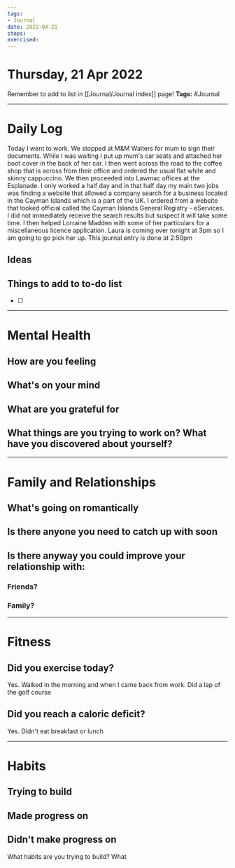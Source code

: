 ```yaml
---
tags: 
- Journal
date: 2022-04-21
steps:
exercised:
---
```

# Thursday, 21 Apr 2022

Remember to add to list in [[Journal/Journal index]] page!
**Tags:** #Journal 

---
# Daily Log
Today I went to work. We stopped at M&M Walters for mum to sign their documents. While I was waiting I put up mum's car seats and attached her boot cover in the back of her car. I then went across the road to the coffee shop that is across from their office and ordered the usual flat white and skinny cappuccino. We then proceeded into Lawmac offices at the Esplanade. I only worked a half day and in that half day my main two jobs was finding a website that allowed a company search for a business located in the Cayman Islands which is a part of the UK. I ordered from a website that looked official called the Cayman Islands General Registry - eServices. I did not immediately receive the search results but suspect it will take some time. I then helped Lorraine Madden with some of her particulars for a miscellaneous licence application. Laura is coming over tonight at 3pm so I am going to go pick her up. This journal entry is done at 2:50pm  

## Ideas 

## Things to add to to-do list
- [ ] 

---
# Mental Health
## How are you feeling

## What's on your mind

## What are you grateful for

## What things are you trying to work on? What have you discovered about yourself?

---
# Family and Relationships

## What's going on romantically

## Is there anyone you need to catch up with soon

## Is there anyway you could improve your relationship with:
### Friends?

### Family?


---
# Fitness
## Did you exercise today?
Yes. Walked in the morning and when I came back from work. Did a lap of the golf course

## Did you reach a caloric deficit?
Yes. Didn't eat breakfast or lunch

---
# Habits
## Trying to build

## Made progress on

## Didn't make progress on
What habits are you trying to build? What


